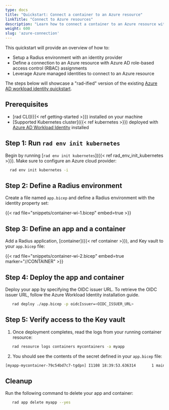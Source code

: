 ```yaml
---
type: docs
title: "Quickstart: Connect a container to an Azure resource"
linkTitle: "Connect to Azure resources"
description: "Learn how to connect a container to an Azure resource with managed identities and RBAC" 
weight: 600
slug: 'azure-connection'
---
```


This quickstart will provide an overview of how to:

- Setup a Radius environment with an identity provider
- Define a connection to an Azure resource with Azure AD role-based access control (RBAC) assignments
- Leverage Azure managed identities to connect to an Azure resource

The steps below will showcase a "rad-ified" version of the existing [Azure AD workload identity quickstart](https://azure.github.io/azure-workload-identity/docs/quick-start.html).

## Prerequisites

- [rad CLI]({{< ref getting-started >}}) installed on your machine
- [Supported Kubernetes cluster]({{< ref kubernetes >}}) deployed with [Azure AD Workload Identity](https://azure.github.io/azure-workload-identity/docs/installation.html) installed

## Step 1: Run `rad env init kubernetes` 

Begin by running [`rad env init kubernetes`]({{< ref rad_env_init_kubernetes >}}). Make sure to configure an Azure cloud provider:

 ```bash
   rad env init kubernetes -i
   ```

## Step 2: Define a Radius environment 

Create a file named `app.bicep` and define a Radius environment with the identity property set:

{{< rad file="snippets/container-wi-1.bicep" embed=true >}}

## Step 3: Define an app and a container

Add a Radius application, [container]({{< ref container >}}), and Key vault to your `app.bicep` file:

{{< rad file="snippets/container-wi-2.bicep" embed=true marker="//CONTAINER" >}}

## Step 4: Deploy the app and container

Deploy your app by specifying the OIDC issuer URL. To retrieve the OIDC issuer URL, follow the Azure Workload Identity installation guide.

```bash
   rad deploy ./app.bicep -p oidcIssuer=<OIDC_ISSUER_URL>
   ```

## Step 5: Verify access to the Key vault

1. Once deployment completes, read the logs from your running container resource:

```bash
   rad resource logs containers mycontainers -a myapp
   ```

2. You should see the contents of the secret defined in your `app.bicep` file:

```txt
[myapp-mycontainer-79c54bd7c7-tgdpn] I1108 18:39:53.636314       1 main.go:33] "successfully got secret" secret="supersecret"
```

## Cleanup

Run the following command to delete your app and container:

```bash
   rad app delete myapp --yes
   ```
